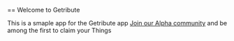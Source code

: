 == Welcome to Getribute

This is a smaple app for the Getribute app
[Join our Alpha community](www.getribute.com) and be among the first to claim your Things 

